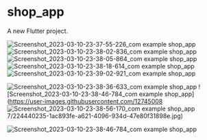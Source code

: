 # shop_app

A new Flutter project.

![Screenshot_2023-03-10-23-37-55-226_com example shop_app](https://user-images.githubusercontent.com/127450087/224440151-8aa1739f-9e62-4eec-be04-684cf1d6fb6e.jpg)
![Screenshot_2023-03-10-23-38-02-836_com example shop_app](https://user-images.githubusercontent.com/127450087/224440170-44df7166-c26f-4448-83d7-4f828a433b0e.jpg)
![Screenshot_2023-03-10-23-38-05-864_com example shop_app](https://user-images.githubusercontent.com/127450087/224440183-cea2ba88-3ca9-4e44-b770-4b8fed7c6a88.jpg)
![Screenshot_2023-03-10-23-38-18-614_com example shop_app](https://user-images.githubusercontent.com/127450087/224440196-67ed3b95-f83a-4354-b278-3bad190f6a2d.jpg)
![Screenshot_2023-03-10-23-39-02-921_com example shop_app](https://user-images.githubusercontent.com/127450087/224440266-39767294-4087-476f-834c-0050c10b8064.jpg)

![Screenshot_2023-03-10-23-38-36-633_com example shop_app](https://user-images.githubusercontent.com/127450087/224440220-327f587e-fb36-43a9-b5ab-5a3167cb436a.jpg)
![Screenshot_2023-03-10-23-38-46-784_com example shop_app](https://user-images.githubusercontent.com/12745008
![Screenshot_2023-03-10-23-38-56-170_com example shop_app](https://user-images.githubusercontent.com/127450087/224440254-fef4e787-3677-4e77-ad9a-b24bdfb13f21.jpg)
7/224440235-1ac893fe-a621-4096-934d-47e80f31898e.jpg)

![Screenshot_2023-03-10-23-38-46-784_com example shop_app](https://user-images.githubusercontent.com/127450087/224440543-1a8645ca-0ab5-4f1a-b96e-45a7ec74371d.jpg)
